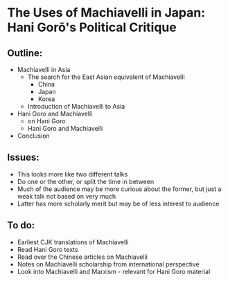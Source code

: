 # The Uses of Machiavelli in Japan: Hani Gorō's Political Critique

## Outline:

* Machiavelli in Asia
    * The search for the East Asian equivalent of Machiavelli
        * China
        * Japan
        * Korea
    * Introduction of Machiavelli to Asia
* Hani Goro and Machiavelli
    * on Hani Goro
    * Hani Goro and Machiavelli
* Conclusion

## Issues:

* This looks more like two different talks
* Do one or the other, or split the time in between
* Much of the audience may be more curious about the former, but just a weak talk not based on very much
* Latter has more scholarly merit but may be of less interest to audience

## To do:

* Earliest CJK translations of Machiavelli
* Read Hani Goro texts
* Read over the Chinese articles on Machiavelli
* Notes on Machiavelli scholarship from international perspective
* Look into Machiavelli and Marxism - relevant for Hani Goro material



